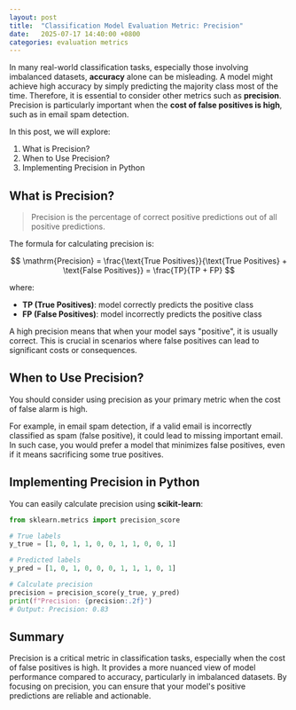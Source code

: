 ```yaml
---
layout: post
title:  "Classification Model Evaluation Metric: Precision"
date:   2025-07-17 14:40:00 +0800
categories: evaluation metrics
---
```

<head>
    <script src="https://cdn.mathjax.org/mathjax/latest/MathJax.js?config=TeX-AMS-MML_HTMLorMML" type="text/javascript"></script>
    <script type="text/x-mathjax-config">
        MathJax.Hub.Config({
            tex2jax: {
            skipTags: ['script', 'noscript', 'style', 'textarea', 'pre'],
            inlineMath: [['$','$']]
            }
        });
    </script>
</head>

In many real-world classification tasks, especially those involving imbalanced datasets, **accuracy** alone can be misleading. A model might achieve high accuracy by simply predicting the majority class most of the time. Therefore, it is essential to consider other metrics such as **precision**. Precision is particularly important when the **cost of false positives is high**, such as in email spam detection.

In this post, we will explore:
1. What is Precision?
2. When to Use Precision?
3. Implementing Precision in Python

## What is Precision?

> Precision is the percentage of correct positive predictions out of all positive predictions.

The formula for calculating precision is:

$$
\mathrm{Precision} = \frac{\text{True Positives}}{\text{True Positives} + \text{False Positives}} = \frac{TP}{TP + FP}
$$

where:
- **TP (True Positives)**: model correctly predicts the positive class
- **FP (False Positives)**: model incorrectly predicts the positive class

A high precision means that when your model says "positive", it is usually correct. This is crucial in scenarios where false positives can lead to significant costs or consequences.

## When to Use Precision?

You should consider using precision as your primary metric when the cost of false alarm is high. 

For example, in email spam detection, if a valid email is incorrectly classified as spam (false positive), it could lead to missing important email. In such case, you would prefer a model that minimizes false positives, even if it means sacrificing some true positives.

## Implementing Precision in Python

You can easily calculate precision using **scikit-learn**:

```python
from sklearn.metrics import precision_score

# True labels
y_true = [1, 0, 1, 1, 0, 0, 1, 1, 0, 0, 1]

# Predicted labels
y_pred = [1, 0, 1, 0, 0, 0, 1, 1, 1, 0, 1]

# Calculate precision
precision = precision_score(y_true, y_pred)
print(f"Precision: {precision:.2f}")
# Output: Precision: 0.83
```

## Summary

Precision is a critical metric in classification tasks, especially when the cost of false positives is high. It provides a more nuanced view of model performance compared to accuracy, particularly in imbalanced datasets. By focusing on precision, you can ensure that your model's positive predictions are reliable and actionable.